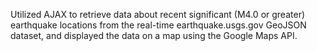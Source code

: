 Utilized AJAX to retrieve data about recent significant (M4.0 or greater) earthquake locations from the real-time earthquake.usgs.gov GeoJSON dataset, and displayed the data on a map using the Google Maps API.
